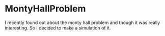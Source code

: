 # MontyHallProblem
I recently found out about the monty hall problem and though it was really interesting. So I decided to make a simulation of it.
